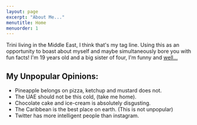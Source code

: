 ```yaml
---
layout: page
excerpt: "About Me..."
menutitle: Home
menuorder: 1
---
```


Trini living in the Middle East, I think that's my tag line. Using this as an opportunity to boast about myself and maybe simultaneously bore you with fun facts!
I'm 19 years old and a big sister of four, I'm funny and [well...](https://www.youtube.com/watch?v=zA6LMc7OmsU)

## My Unpopular Opinions:

- Pineapple belongs on pizza, ketchup and mustard does not.
- The UAE should not be this cold, (take me home).
- Chocolate cake and ice-cream is absolutely disgusting.
- The Caribbean is the best place on earth. (This is not unpopular)
- Twitter has more intelligent people than instagram. 